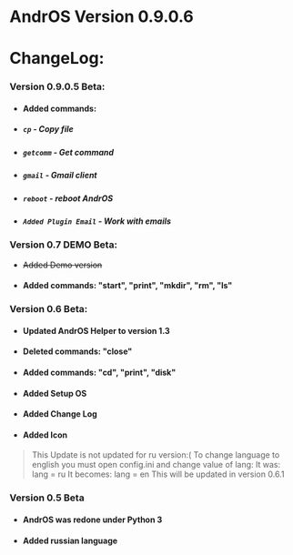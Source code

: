 # AndrOS Version 0.9.0.6

# ChangeLog:

### Version 0.9.0.5 Beta:
- #### Added commands:
- ##### `cp` - Copy file
- ##### `getcomm` - Get command
- ##### `gmail` - Gmail client
- ##### `reboot` - reboot AndrOS
- ##### `Added Plugin Email` - Work with emails  


### Version 0.7 DEMO Beta:  
- ~~Added Demo version~~
- #### Added commands: "start", "print", "mkdir", "rm", "ls"

### Version 0.6 Beta:
- #### Updated AndrOS Helper to version 1.3
- #### Deleted commands: "close"
- #### Added commands: "cd", "print", "disk"
- #### Added Setup OS
- #### Added Change Log
- #### Added Icon
> This Update is not updated for ru version:(
To change language to english you must open config.ini and change value of lang:
It was: lang = ru
It becomes: lang = en
This will be updated in version 0.6.1

### Version 0.5 Beta
- #### AndrOS was redone under Python 3
- #### Added russian language

